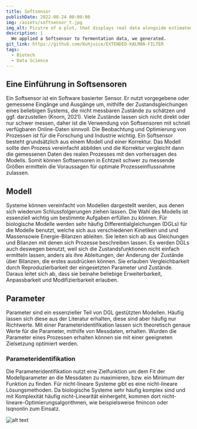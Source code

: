 ```yaml
---
title: Softsensor
publishDate: 2022-08-24 00:00:00
img: /assets/softsensor_t.jpg
img_alt: Picutre of a plot, that displays real data alongside estimated points
description: |
  We applied a Softsensor to fermentation data, we generated.
git_link: https://github.com/Kuhjuice/EXTENDED-KALMAN-FILTER
tags:
  - Biotech
  - Data Science
---
```

## Eine Einführung in Softsensoren
Ein Softsensor ist ein Software basierter Sensor. Er nutzt vorgegebene oder gemessene Eingänge und Ausgänge um, mithilfe der Zustandsgleichungen eines beliebigen Systems, die nicht messbaren Zustände zu schätzen und ggf. darzustellen (Knorn, 2021). Viele Zustände lassen sich nicht direkt oder nur schwer messen, daher ist die Verwendung von Softsensoren mit schnell verfügbaren Online-Daten sinnvoll. Die Beobachtung und Optimierung von Prozessen ist für die Forschung und Industrie wichtig. Ein Softsensor besteht grundsätzlich aus einem Modell und einer Korrektur. Das Modell sollte den Prozess vereinfacht abbilden und die Korrektur vergleicht dann die gemessenen Daten des realen Prozesses mit den vorhersagen des Modells. Somit können Softsensoren in Echtzeit schwer zu messende Größen ermitteln die Voraussagen für optimale Prozesseinflussnahme zulassen.

## Modell
Systeme können vereinfacht von Modellen dargestellt werden, aus denen sich wiederum Schlussfolgerungen ziehen lassen. Die Wahl des Modells ist essenziell wichtig um bestimmte Aufgaben erfüllen zu können. Für biologische Modelle werden sehr
häufig Differentialgleichungen (DGLs) für die Modelle benutzt, welche sich aus verschiedenen Kinetiken und und Massensowie Energie-Bilanzen ableiten. Sie leiten
sich ab aus Gleichungen und Bilanzen mit denen sich Prozesse beschreiben lassen.
Es werden DGLs auch deswegen benutzt, weil sich die Zustandsfunktionen nicht einfach ermitteln lassen, anders als ihre Ableitungen, der Änderung der Zustände über
Bilanzen, die erstes ausdrücken können. Sie erlauben Vergleichbarkeit durch Reproduzierbarkeit der eingesetzten Parameter und Zustände. Daraus leitet sich ab, dass
sie beinahe beliebige Erweiterbarkeit, Anpassbarkeit und Modifizierbarkeit erlauben.

## Parameter
Parameter sind ein essenzieller Teil von DGL gestützten Modellen. Häufig lassen
sich diese aus der Literatur erhalten, diese sind aber häufig nur Richtwerte. Mit einer Parameteridentifikation lassen sich theoretisch genaue Werte für die Parameter,
mithilfe von Messdaten, erhalten. Wurden die Parameter eines Prozessen erhalten
können sie mit einer geeigneten Zielsetzung optimiert werden.

### Parameteridentifikation
Die Parameteridentifikation nutzt eine Zielfunktion um dem Fit der Modellparameter an die Messdaten zu maximieren, bzw. ein Minimum der Funktion zu finden.
Für nicht-lineare Systeme gibt es eine nicht-lineare Lösungsmethoden. Da biologische Systeme sehr häufig komplex sind und mit Komplexität häufig nicht-Linearität
einhergeht, kommen dort nicht-lineare-Optimierungsalgorithmen, wie beispielsweise
fmincon oder lsqnonlin zum Einsatz.

![alt text](/assets/work/Softsensor.png "Title")